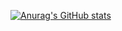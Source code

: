 [![Anurag's GitHub stats](https://github-readme-stats.vercel.app/api?username=Mttgo)](https://github.com/anuraghazra/github-readme-stats)
